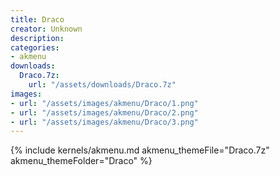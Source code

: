 ```yaml
---
title: Draco
creator: Unknown
description: 
categories:
- akmenu
downloads:
  Draco.7z:
    url: "/assets/downloads/Draco.7z"
images:
- url: "/assets/images/akmenu/Draco/1.png"
- url: "/assets/images/akmenu/Draco/2.png"
- url: "/assets/images/akmenu/Draco/3.png"
---
```


{% include kernels/akmenu.md akmenu_themeFile="Draco.7z" akmenu_themeFolder="Draco" %}
